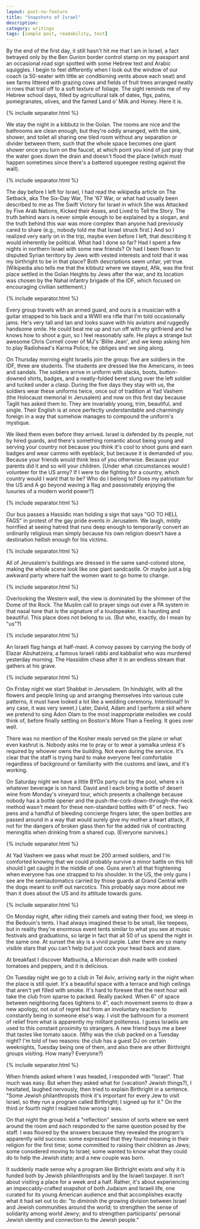```yaml
---
layout: post-no-feature
title: "Snapshots of Israel"
description:
category: writings
tags: [sample post, readability, test]
---
```


By the end of the first day, it still hasn't hit me that I am in Israel, a fact betrayed only by the Ben Gurion border control stamp on my passport and an occasional road sign spotted with some Hebrew text and Arabic squiggles. I begin to feel differently when I look out the window of our coach (a 50-seater with little air conditioning vents above each seat) and see farms littered with grazing cows and fields of fruit trees arranged neatly in rows that trail off to a soft texture of foliage. The sight reminds me of my Hebrew school days, filled by agricultural talk of dates, figs, palms, pomegranates, olives, and the famed Land o' Milk and Honey. Here it is.

{% include separator.html %}

We stay the night in a kibbutz in the Golan. The rooms are nice and the bathrooms are clean enough, but they're oddly arranged, with the sink, shower, and toilet all sharing one tiled room without any separation or divider between them, such that the whole space becomes one giant shower once you turn on the faucet, at which point you kind of just pray that the water goes down the drain and doesn't flood the place (which must happen sometimes since there's a battered squeegee resting against the wall).

{% include separator.html %}

The day before I left for Israel, I had read the wikipedia article on The Setback, aka The Six-Day War, The '67 War, or what had usually been described to me as The Swift Victory for Israel in which She was Attacked by Five Arab Nations, Kicked their Asses, and Lived to Tell the Story. The truth behind wars is never simple enough to be explained by a slogan, and the truth behind this war was more complex than anyone had previously cared to share (e.g., nobody told me that Israel struck first.) And so I realized very early on in the trip, maybe even before I left, that describing it would inherently be political. What had I done so far? Had I spent a few nights in northern Israel with some new friends? Or had I been flown to disputed Syrian territory by Jews with vested interests and told that it was my birthright to be in that place? Both descriptions seem unfair, yet true. (Wikipedia also tells me that the kibbutz where we stayed, Afik, was the first place settled in the Golan Heights by Jews after the war, and its location was chosen by the Nahal infantry brigade of the IDF, which focused on encouraging civilian settlement.)

{% include separator.html %}

Every group travels with an armed guard, and ours is a musician with a guitar strapped to his back and a WWII era rifle that I'm told occasionally jams. He's very tall and tan and looks suave with his aviators and ruggedly handsome smile. He could beat me up and run off with my girlfriend and he knows how to shoot a gun, so I feel reasonably safe. He plays a strange but awesome Chris Cornell cover of MJ's 'Billie Jean', and we keep asking him to play Radiohead's Karma Police; he obliges and we sing along.

On Thursday morning eight Israelis join the group: five are soldiers in the IDF, three are students. The students are dressed like the Americans, in tees and sandals. The soldiers arrive in uniform with slacks, boots, button-downed shirts, badges, and a neatly-folded beret slung over the left soldier and tucked under a clasp. During the five days they stay with us, the soldiers wear these uniforms twice, once out of tradition at Yad Vashem (the Holocaust memorial in Jerusalem) and now on this first day because Taglit has asked them to. They are invariably young, trim, beautiful, and single. Their English is at once perfectly understandable and charmingly foreign in a way that somehow manages to compound the uniform's mystique.

We liked them even before they arrived. Israel is defended by its people, not by hired guards, and there's something romantic about being young and serving your country not because you think it's cool to shoot guns and earn badges and wear cammo with eyeblack, but because it is demanded of you. Because your friends would think less of you otherwise. Because your parents did it and so will your children. [Under what circumstances would I volunteer for the US army? If I were to die fighting for a country, which country would I want that to be? Who do I belong to? Does my patriotism for the US and A go beyond waving a flag and passionately enjoying the luxuries of a modern world power?]

{% include separator.html %}

Our bus passes a Hassidic man holding a sign that says "GO TO HELL FAGS" in protest of the gay pride events in Jerusalem. We laugh, mildly horrified at seeing hatred that runs deep enough to temporarily convert an ordinarily religious man simply because his own religion doesn't have a destination hellish enough for his victims.

{% include separator.html %}

All of Jerusalem's buildings are dressed in the same sand-colored stone, making the whole scene look like one giant sandcastle. Or maybe just a big awkward party where half the women want to go home to change.

{% include separator.html %}

Overlooking the Western wall, the view is dominated by the shimmer of the Dome of the Rock. The Muslim call to prayer sings out over a PA system in that nasal tone that is the signature of a loudspeaker. It is haunting and beautiful. This place does not belong to us. (But who, exactly, do I mean by "us"?)

{% include separator.html %}

An Israeli flag hangs at half-mast. A convoy passes by carrying the body of Elazar Abuhatzeira, a famous Israeli rabbi and kabbalist who was murdered yesterday morning. The Hassidim chase after it in an endless stream that gathers at his grave.

{% include separator.html %}

On Friday night we start Shabbat in Jerusalem. (In hindsight, with all the flowers and people lining up and arranging themselves into various cute patterns, it must have looked a lot like a wedding ceremony. Intentional? In any case, it was very sweet.) Later, David, Adam and I perform a skit where we pretend to sing Adon Olam to the most inappropriate melodies we could think of, before finally settling on Boston's More Than a Feeling. It goes over well.

There was no mention of the Kosher meals served on the plane or what even kashrut is. Nobody asks me to pray or to wear a yamalka unless it's required by whoever owns the building. Not even during the service. It's clear that the staff is trying hard to make everyone feel comfortable regardless of background or familiarity with the customs and laws, and it's working.

On Saturday night we have a little BYOx party out by the pool, where x is whatever beverage is on hand. David and I each bring a bottle of desert wine from Monday's vineyard tour, which presents a challenge because nobody has a bottle opener and the push-the-cork-down-through-the-neck method wasn't meant for these non-standard bottles with 6" of neck. Two pens and a handful of bleeding concierge fingers later, the open bottles are passed around in a way that would surely give my mother a heart attack, if not for the dangers of broken glass then for the added risk of contracting meningitis when drinking from a shared cup. (Everyone survives.)

{% include separator.html %}

At Yad Vashem we pass what must be 200 armed soldiers, and I'm comforted knowing that we could probably survive a minor battle on this hill should I get caught in the middle of one. Guns aren't all that frightening when everyone has one strapped to his shoulder. In the US, the only guns I see are the semiautomatics carried by those guards at Grand Central with the dogs meant to sniff out narcotics. This probably says more about me than it does about the US and its attitude towards guns.

{% include separator.html %}

On Monday night, after riding their camels and eating their food, we sleep in the Bedouin's tents. I had always imagined these to be small, like teepees, but in reality they're enormous event tents similar to what you see at music festivals and graduations, so large in fact that all 50 of us spend the night in the same one. At sunset the sky is a vivid purple. Later there are so many visible stars that you can't help but just cock your head back and stare.

At breakfast I discover Matbucha, a Morrocan dish made with cooked tomatoes and peppers, and it is delicious.

On Tuesday night we go to a club in Tel Aviv, arriving early in the night when the place is still quiet. It's a beautiful space with a terrace and high ceilings that aren't yet filled with smoke. It's hard to foresee that the next hour will take the club from sparse to packed. Really packed. When 6" of space between neighboring faces tightens to 4", each movement seems to draw a new apology, not out of regret but from an involuntary reaction to constantly being in someone else's way. I visit the bathroom for a moment of relief from what is apparently my militant politeness. I guess Israelis are used to this constant proximity to strangers. A new friend buys me a beer that tastes like tomato sauce. (Why was the club packed on a Tuesday night? I'm told of two reasons: the club has a guest DJ on certain weeknights, Tuesday being one of them, and also there are other Birthright groups visiting. How many? Everyone?)

{% include separator.html %}

When friends asked where I was headed, I responded with "Israel". That much was easy. But when they asked what for (vacation? Jewish things?), I hesitated, laughed nervously, then tried to explain Birthright in a sentence. "Some Jewish philanthropists think it's important for every Jew to visit Israel, so they run a program called Birthright; I signed up for it." On the third or fourth night I realized how wrong I was.

On that night the group held a "reflection" session of sorts where we went around the room and each responded to the same question posed by the staff. I was floored by the answers because they revealed the program's apparently wild success: some expressed that they found meaning in their religion for the first time; some committed to raising their children as Jews; some considered moving to Israel; some wanted to know what they could do to help the Jewish state; and a new couple was born.

It suddenly made sense why a program like Birthright exists and why it is funded both by Jewish philanthropists and by the Israeli taxpayer. It isn't about visiting a place for a week and a half. Rather, it's about experiencing an impeccably-crafted snapshot of both Judaism and Israeli life, one curated for its young American audience and that accomplishes exactly what it had set out to do: "to diminish the growing division between Israel and Jewish communities around the world; to strengthen the sense of solidarity among world Jewry; and to strengthen participants' personal Jewish identity and connection to the Jewish people."
